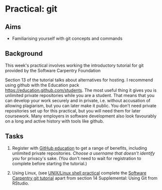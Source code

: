 # Practical: git

## Aims

* Familiarising yourself with git concepts and commands

## Background

This week's practical involves working the introductory tutorial for git provided by the Software Carpentry Foundation

Section 13 of the tutorial talks about alternatives for hosting. I
recommend using github with the Education pack
https://education.github.com/students. The most useful thing it gives
you is unlimited private repositories while you are a student. That
means that you can develop your work securely and in private,
i.e. without accusation of allowing plagiarism, but you can later make
it public.  You don't need private repositories set up for this
practical, but you will need them for later coursework. Many employers
in software development also look favourably on a long and active
history with tools like github. 



## Tasks

1. Register with [GitHub
   education](https://education.github.com/students) to get a range of
   benefits, including unlimited private repositories. _Choose a
   username that doesn't identify you_ for privacy's sake. (You don't
   need to wait for registration to complete before starting the tutorial.)

2. Using Linux, (see [UNIX/Linux shell
   practical](https://github.com/stevenaeola/proglabs_js/tree/master/shell)
 complete the [Software Carpentry git
   tutorial](http://swcarpentry.github.io/git-novice/) apart from section 14 Supplemental: Using Git from RStudio.
